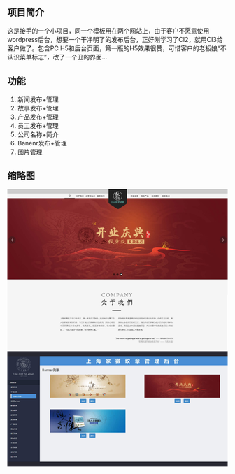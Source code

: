 项目简介
-
这是接手的一个小项目，同一个模板用在两个网站上，由于客户不愿意使用wordpress后台，想要一个干净明了的发布后台，正好刚学习了CI2，就用CI3给客户做了。包含PC H5和后台页面，第一版的H5效果很赞，可惜客户的老板娘“不认识菜单标志”，改了一个丑的界面...

功能
-
1. 新闻发布+管理
2. 故事发布+管理
3. 产品发布+管理
4. 员工发布+管理
5. 公司名称+简介
6. Banenr发布+管理
7. 图片管理

缩略图
-
<img src="./doc/img/info.jpg" alt="">
